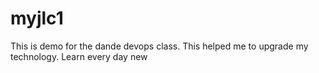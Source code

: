 # myjlc1
This is demo for the dande devops class. This helped me to upgrade my technology.
Learn every day new 

